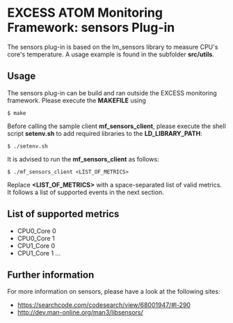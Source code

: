 # EXCESS ATOM Monitoring Framework: sensors Plug-in

The sensors plug-in is based on the lm_sensors library to measure CPU's core's temperature. A usage example is found in the
subfolder **src/utils**.



## Usage

The sensors plug-in can be build and ran outside the EXCESS monitoring framework.
Please execute the **MAKEFILE** using

```
$ make
```

Before calling the sample client **mf_sensors_client**, please execute the
shell script **setenv.sh** to add required libraries to the **LD_LIBRARY_PATH**:

```
$ ./setenv.sh
```

It is advised to run the **mf_sensors_client** as follows:

```
$ ./mf_sensors_client <LIST_OF_METRICS>
```

Replace **<LIST_OF_METRICS>** with a space-separated list of valid metrics.
It follows a list of supported events in the next section.



## List of supported metrics

- CPU0_Core 0
- CPU0_Core 1
- CPU1_Core 0
- CPU1_Core 1
...


## Further information

For more information on sensors, please have a look at the following sites:

- https://searchcode.com/codesearch/view/68001947/#l-290
- http://dev.man-online.org/man3/libsensors/